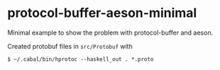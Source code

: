 # protocol-buffer-aeson-minimal
Minimal example to show the problem with protocol-buffer and aeson.


Created protobuf files in `src/Protobuf` with

`$ ~/.cabal/bin/hprotoc --haskell_out . *.proto`
